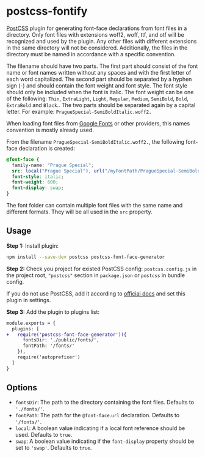 # postcss-fontify

[PostCSS](https://github.com/postcss/postcss) plugin for generating font-face declarations from font files in a directory.
Only font files with extensions woff2, woff, ttf, and otf will be recognized and used by the plugin. Any other files with different extensions in the same directory will not be considered. Additionally, the files in the directory must be named in accordance with a specific convention.

The filename should have two parts. The first part should consist of the font name or font names written without any spaces and with the first letter of each word capitalized. The second part should be separated by a hyphen sign (-) and should contain the font weight and font style. The font style should only be included when the font is italic. The font weight can be one of the following: `Thin`, `ExtraLight`, `Light`, `Regular`, `Medium`, `SemiBold`, `Bold`, `ExtraBold` and `Black`.. The two parts should be separated again by a capital letter. For example: `PragueSpecial-SemiBoldItalic.woff2.`

When loading font files from [Google Fonts](https://fonts.google.com/) or other providers, this names convention is mostly already used.

From the filename `PragueSpecial-SemiBoldItalic.woff2.`, the following font-face declaration is created:

```css
@font-face {
  family-name: "Prague Special";
  src: local("Prague Special"), url("/myFontPath/PragueSpecial-SemiBoldItalic.woff2") format("woff2");
  font-style: italic;
  font-weight: 600;
  font-display: swap;
}
```

The font folder can contain multiple font files with the same name and different formats. They will be all used in the `src` property.

## Usage

**Step 1:** Install plugin:

```sh
npm install --save-dev postcss postcss-font-face-generator
```

**Step 2:** Check you project for existed PostCSS config: `postcss.config.js`
in the project root, `"postcss"` section in `package.json`
or `postcss` in bundle config.

If you do not use PostCSS, add it according to [official docs]
and set this plugin in settings.

**Step 3:** Add the plugin to plugins list:

```diff
module.exports = {
  plugins: [
+   require('postcss-font-face-generator')({
      fontsDir: './public/fonts/',
      fontPath: '/fonts/'
    }),
    require('autoprefixer')
  ]
}
```

## Options

- `fontsDir`: The path to the directory containing the font files. Defaults to `'./fonts/'`.
- `fontPath`: The path for the `@font-face`.`url` declaration. Defaults to `'/fonts/'`.
- `local`: A boolean value indicating if a local font reference should be used. Defaults to `true`.
- `swap`: A boolean value indicating if the `font-display` property should be set to `'swap'`. Defaults to `true`.

[official docs]: https://github.com/postcss/postcss#usage
